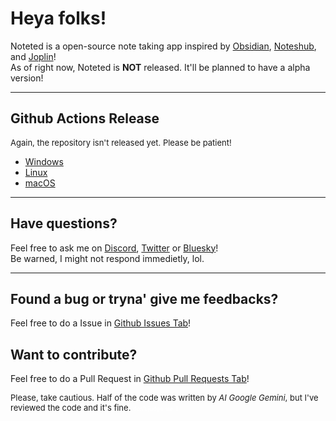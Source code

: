 <p>
    <h1>Heya folks!</h1>
    Noteted is a open-source note taking app inspired by <a href="https://obsidian.md">Obsidian</a>, <a href="https://about.noteshub.app">Noteshub</a>, and <a href="https://joplinapp.org">Joplin</a>! <br>
    As of right now, Noteted is <b>NOT</b> released. It'll be planned to have a alpha version!
</p>

<hr>

<p>
    <h2>Github Actions Release</h2>
    <p style="font-size: small;">Again, the repository isn't released yet. Please be patient!</p>
    <ul>
        <li> <a href="#">Windows</a></li>
        <li> <a href="#">Linux</a></li>
        <li> <a href="#">macOS</a></li>
    </ul>
</p>

<hr>

<p>
    <h2>Have questions?</h2>
    <p>
        Feel free to ask me on <a href="discord.gg/S5jTpsq8Js">Discord</a>, <a href="https://x.com/ItsDaveberry">Twitter</a> or <a href="https://bsky.app/profile/daveberry.netlify.app">Bluesky</a>! <br>
        Be warned, I might not respond immedietly, lol.
    </p>
</p>

<hr>

<p>
    <div>
        <h2>Found a bug or tryna' give me feedbacks?</h2>
        <p>Feel free to do a Issue in <a href="https://github.com/Daveberry-Stuff/Noteted/issues">Github Issues Tab</a>!</p>
    </div>
    <div>
        <h2>Want to contribute?</h2>
        <p>Feel free to do a Pull Request in <a href="https://github.com/Daveberry-Stuff/Noteted/pulls">Github Pull Requests Tab</a>!</p>
    </div>
    <p style="font-size: small;">
        Please, take cautious. Half of the code was written by <i>AI Google Gemini</i>, but I've reviewed the code and it's fine. <a style="font-size: xx-small; color: white;">don't judge me :[</a>
    </p>
</p>
